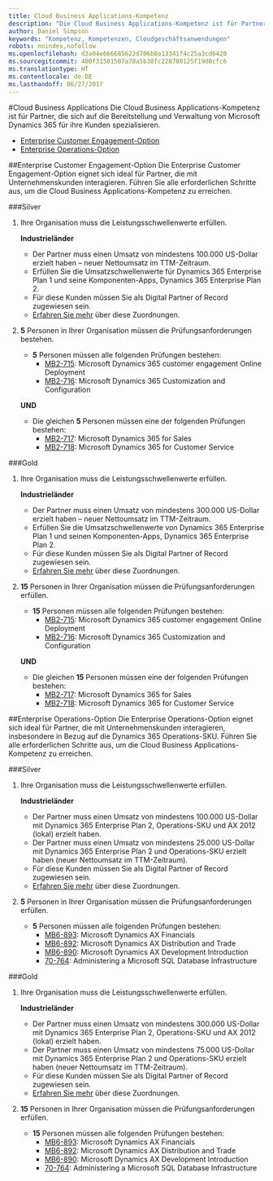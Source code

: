 ```yaml
---
title: Cloud Business Applications-Kompetenz
description: "Die Cloud Business Applications-Kompetenz ist für Partner, die sich auf die Bereitstellung und Verwaltung von Microsoft Dynamics 365 für ihre Kunden spezialisieren."
author: Daniel Simpson
keywords: "Kompetenz, Kompetenzen, Cloudgeschäftsanwendungen"
robots: noindex,nofollow
ms.openlocfilehash: d3a04e666685622d706b0a13341f4c25a3cd6420
ms.sourcegitcommit: 400f31501507a78a5b38fc228780125f19d0cfc6
ms.translationtype: HT
ms.contentlocale: de-DE
ms.lasthandoff: 06/27/2017
---
```

#<a name="cloud-business-applications"></a>Cloud Business Applications 
Die Cloud Business Applications-Kompetenz ist für Partner, die sich auf die Bereitstellung und Verwaltung von Microsoft Dynamics 365 für ihre Kunden spezialisieren.

- [Enterprise Customer Engagement-Option](#enterprise-customer-engagement-option)
- [Enterprise Operations-Option](#enterprise-operations-option)


##<a name="enterprise-customer-engagement-option"></a>Enterprise Customer Engagement-Option
Die Enterprise Customer Engagement-Option eignet sich ideal für Partner, die mit Unternehmenskunden interagieren. Führen Sie alle erforderlichen Schritte aus, um die Cloud Business Applications-Kompetenz zu erreichen.

###<a name="silver"></a>Silver
1. Ihre Organisation muss die Leistungsschwellenwerte erfüllen.

    **Industrieländer**

    - Der Partner muss einen Umsatz von mindestens 100.000 US-Dollar erzielt haben – neuer Nettoumsatz im TTM-Zeitraum.
    - Erfüllen Sie die Umsatzschwellenwerte für Dynamics 365 Enterprise Plan 1 und seine Komponenten-Apps, Dynamics 365 Enterprise Plan 2.
    - Für diese Kunden müssen Sie als Digital Partner of Record zugewiesen sein.
    - [Erfahren Sie mehr](https://partner.microsoft.com/en-us/membership/digital-partner-of-record) über diese Zuordnungen.

2. **5** Personen in Ihrer Organisation müssen die Prüfungsanforderungen bestehen.

    - **5** Personen müssen alle folgenden Prüfungen bestehen:
        - [MB2-715](https://www.microsoft.com/en-us/learning/exam-mb2-715.aspx): Microsoft Dynamics 365 customer engagement Online Deployment
        - [MB2-716](https://www.microsoft.com/en-us/learning/exam-mb2-716.aspx): Microsoft Dynamics 365 Customization and Configuration
    
    **UND**
    
    - Die gleichen **5** Personen müssen eine der folgenden Prüfungen bestehen:
        - [MB2-717](https://www.microsoft.com/en-us/learning/exam-mb2-717.aspx): Microsoft Dynamics 365 for Sales
        - [MB2-718](https://www.microsoft.com/en-us/learning/exam-mb2-718.aspx): Microsoft Dynamics 365 for Customer Service

###<a name="gold"></a>Gold
1. Ihre Organisation muss die Leistungsschwellenwerte erfüllen.

    **Industrieländer**
    
    - Der Partner muss einen Umsatz von mindestens 300.000 US-Dollar erzielt haben – neuer Nettoumsatz im TTM-Zeitraum.
    - Erfüllen Sie die Umsatzschwellenwerte von Dynamics 365 Enterprise Plan 1 und seinen Komponenten-Apps, Dynamics 365 Enterprise Plan 2.
    - Für diese Kunden müssen Sie als Digital Partner of Record zugewiesen sein.
    - [Erfahren Sie mehr](https://partner.microsoft.com/en-us/membership/digital-partner-of-record) über diese Zuordnungen.  
  
2. **15** Personen in Ihrer Organisation müssen die Prüfungsanforderungen erfüllen.

    - **15** Personen müssen alle folgenden Prüfungen bestehen:
        - [MB2-715](https://www.microsoft.com/en-us/learning/exam-mb2-715.aspx): Microsoft Dynamics 365 customer engagement Online Deployment
        - [MB2-716](https://www.microsoft.com/en-us/learning/exam-mb2-716.aspx): Microsoft Dynamics 365 Customization and Configuration
    
    **UND**

    - Die gleichen **15** Personen müssen eine der folgenden Prüfungen bestehen:
        - [MB2-717](https://www.microsoft.com/en-us/learning/exam-mb2-717.aspx): Microsoft Dynamics 365 for Sales
        - [MB2-718](https://www.microsoft.com/en-us/learning/exam-mb2-718.aspx): Microsoft Dynamics 365 for Customer Service

##<a name="enterprise-operations-option"></a>Enterprise Operations-Option
Die Enterprise Operations-Option eignet sich ideal für Partner, die mit Unternehmenskunden interagieren, insbesondere in Bezug auf die Dynamics 365 Operations-SKU. Führen Sie alle erforderlichen Schritte aus, um die Cloud Business Applications-Kompetenz zu erreichen.

###<a name="silver"></a>Silver
1. Ihre Organisation muss die Leistungsschwellenwerte erfüllen.

    **Industrieländer**
    
    - Der Partner muss einen Umsatz von mindestens 100.000 US-Dollar mit Dynamics 365 Enterprise Plan 2, Operations-SKU und AX 2012 (lokal) erzielt haben.
    - Der Partner muss einen Umsatz von mindestens 25.000 US-Dollar mit Dynamics 365 Enterprise Plan 2 und Operations-SKU erzielt haben (neuer Nettoumsatz im TTM-Zeitraum).
    - Für diese Kunden müssen Sie als Digital Partner of Record zugewiesen sein. 
    - [Erfahren Sie mehr](https://partner.microsoft.com/en-us/membership/digital-partner-of-record) über diese Zuordnungen.  
  
2. **5** Personen in Ihrer Organisation müssen die Prüfungsanforderungen erfüllen.
 
    - **5** Personen müssen alle folgenden Prüfungen bestehen:
        - [MB6-893](https://www.microsoft.com/en-us/learning/exam-mb6-893.aspx): Microsoft Dynamics AX Financials
        - [MB6-892](https://www.microsoft.com/en-us/learning/exam-mb6-892.aspx): Microsoft Dynamics AX Distribution and Trade
        - [MB6-890](https://www.microsoft.com/en-us/learning/exam-mb6-890.aspx): Microsoft Dynamics AX Development Introduction
        - [70-764](https://www.microsoft.com/en-us/learning/exam-70-764.aspx): Administering a Microsoft SQL Database Infrastructure

###<a name="gold"></a>Gold

1. Ihre Organisation muss die Leistungsschwellenwerte erfüllen.

    **Industrieländer**

    - Der Partner muss einen Umsatz von mindestens 300.000 US-Dollar mit Dynamics 365 Enterprise Plan 2, Operations-SKU und AX 2012 (lokal) erzielt haben.
    - Der Partner muss einen Umsatz von mindestens 75.000 US-Dollar mit Dynamics 365 Enterprise Plan 2 und Operations-SKU erzielt haben (neuer Nettoumsatz im TTM-Zeitraum).
    - Für diese Kunden müssen Sie als Digital Partner of Record zugewiesen sein.
    - [Erfahren Sie mehr](https://partner.microsoft.com/en-us/membership/digital-partner-of-record) über diese Zuordnungen.  
  
2. **15** Personen in Ihrer Organisation müssen die Prüfungsanforderungen erfüllen.

    - **15** Personen müssen alle folgenden Prüfungen bestehen:
        - [MB6-893](https://www.microsoft.com/en-us/learning/exam-mb6-893.aspx): Microsoft Dynamics AX Financials
        - [MB6-892](https://www.microsoft.com/en-us/learning/exam-mb6-892.aspx): Microsoft Dynamics AX Distribution and Trade
        - [MB6-890](https://www.microsoft.com/en-us/learning/exam-mb6-890.aspx): Microsoft Dynamics AX Development Introduction
        - [70-764](https://www.microsoft.com/en-us/learning/exam-70-764.aspx): Administering a Microsoft SQL Database Infrastructure
 